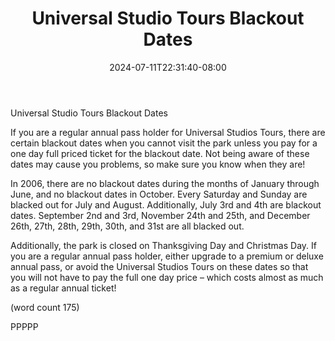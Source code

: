 ﻿---
title: "Universal Studio Tours Blackout Dates"
date: 2024-07-11T22:31:40-08:00
description: "Universal Studio Tours Tips for Web Success"
featured_image: "/images/Universal Studio Tours.jpg"
tags: ["Universal Studio Tours"]
---

Universal Studio Tours Blackout Dates

If you are a regular annual pass holder for Universal 
Studios Tours, there are certain blackout dates 
when you cannot visit the park unless you pay for a 
one day full priced ticket for the blackout date. Not 
being aware of these dates may cause you 
problems, so make sure you know when they are!

In 2006, there are no blackout dates during the 
months of January through June, and no blackout 
dates in October. Every Saturday and Sunday are 
blacked out for July and August. Additionally, July 
3rd and 4th are blackout dates. September 2nd and 
3rd, November 24th and 25th, and December 26th, 
27th, 28th, 29th, 30th, and 31st are all blacked out.

Additionally, the park is closed on Thanksgiving 
Day and Christmas Day. If you are a regular annual 
pass holder, either upgrade to a premium or deluxe 
annual pass, or avoid the Universal Studios Tours 
on these dates so that you will not have to pay the 
full one day price – which costs almost as much 
as a regular annual ticket!

(word count 175)

PPPPP

